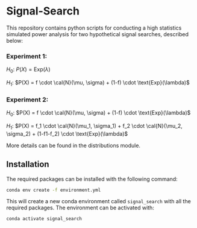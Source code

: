 # Signal-Search

This repository contains python scripts for conducting a high statistics simulated power analysis for two hypothetical signal searches, described below:

### Experiment 1:
$H_0$: $P(X) = \text{Exp}(\lambda)$

$H_1$: $P(X) = f \cdot \cal{N}(\mu, \sigma) + (1-f) \cdot \text{Exp}(\lambda)$

### Experiment 2:
$H_0$: $P(X) = f \cdot \cal{N}(\mu, \sigma) + (1-f) \cdot \text{Exp}(\lambda)$

$H_1$: $P(X) = f_1 \cdot \cal{N}(\mu_1, \sigma_1) + f_2 \cdot \cal{N}(\mu_2, \sigma_2) + (1-f1-f_2) \cdot \text{Exp}(\lambda)$

More details can be found in the distributions module.

## Installation
The required packages can be installed with the following command:
```bash
conda env create -f environment.yml
```
This will create a new conda environment called `signal_search` with all the required packages. The environment can be activated with:
```bash
conda activate signal_search
```